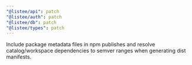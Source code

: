 ```yaml
---
"@listee/api": patch
"@listee/auth": patch
"@listee/db": patch
"@listee/types": patch
---
```


Include package metadata files in npm publishes and resolve catalog/workspace dependencies to semver ranges when generating dist manifests.
